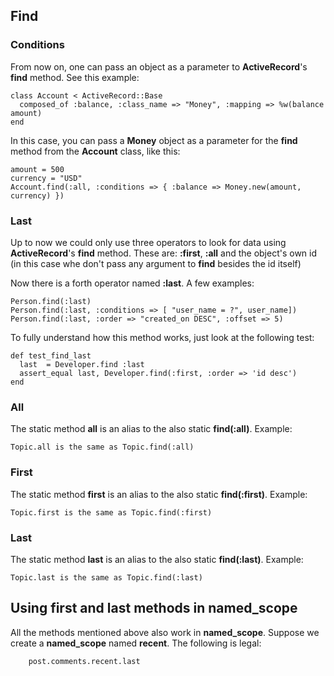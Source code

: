 ## Find

### Conditions
            
From now on, one can pass an object as a parameter to **ActiveRecord**'s **find** method. See this example:

	class Account < ActiveRecord::Base
	  composed_of :balance, :class_name => "Money", :mapping => %w(balance amount)
	end
            
In this case, you can pass a **Money** object as a parameter for the **find** method from the **Account** class, like this:

	amount = 500
	currency = "USD"
	Account.find(:all, :conditions => { :balance => Money.new(amount, currency) })
	
### Last
           
Up to now we could only use three operators to look for data using **ActiveRecord**'s **find** method. These are: **:first**, **:all** and the object's own id (in this case whe don't pass any argument to **find** besides the id itself)

Now there is a forth operator named **:last**. A few examples:

	Person.find(:last)
	Person.find(:last, :conditions => [ "user_name = ?", user_name])
	Person.find(:last, :order => "created_on DESC", :offset => 5)
	                                                             
To fully understand how this method works, just look at the following test:

	def test_find_last
	  last  = Developer.find :last
	  assert_equal last, Developer.find(:first, :order => 'id desc')
	end
	
### All
                      
The static method **all** is an alias to the also static **find(:all)**. Example:
	
	Topic.all is the same as Topic.find(:all)

### First
              
The static method **first** is an alias to the also static **find(:first)**. Example:

	Topic.first is the same as Topic.find(:first)

### Last

The static method **last** is an alias to the also static **find(:last)**. Example:

	Topic.last is the same as Topic.find(:last)

             
## Using **first** and **last** methods in named\_scope

All the methods mentioned above also work in **named\_scope**. Suppose we create a **named\_scope** named **recent**. The following is legal:

		post.comments.recent.last
